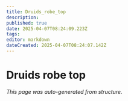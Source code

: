 ```yaml
---
title: Druids_robe_top
description: 
published: true
date: 2025-04-07T08:24:09.223Z
tags: 
editor: markdown
dateCreated: 2025-04-07T08:24:07.142Z
---
```


# Druids robe top

*This page was auto-generated from structure.*